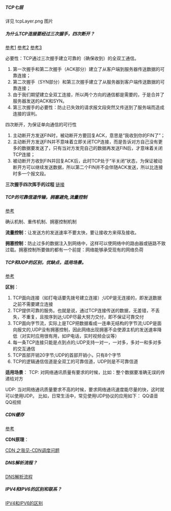 ##### TCP七层
详见 tcpLayer.png 图片

##### 为什么TCP连接要经过三次握手，四次断开？

[参考1](https://www.zhihu.com/question/24853633)
[参考2](https://www.cnblogs.com/zhoudayang/p/6012257.html)
[参考3](https://www.cnblogs.com/qiaoconglovelife/p/5733056.html)

必要性：TCP通过三次握手建立可靠的（确保收到）的全双工通信。
1. 第一次握手和第二次握手（ACK部分）建立了从客户端到服务器传送数据的可靠连接；
2. 第二次握手（SYN部分）和第三次握手建立了从服务器到客户端传送数据的可靠连接；
3. 由于我们期望建立全双工连接，所以两个方向的通信都是需要的，于是合并了服务器发送的ACK和SYN。
4. 第三次握手的必要性：防止已失效的请求报文段突然又传送到了服务端而造成连接的误判。

四次断开，为保证单向通信的可行性
1. 主动断开方发送FIN时，被动断开方要回复ACK，意思是“我收到你的FIN了”；
2. 主动断开方发送FIN并不意味着立即关闭TCP连接，而是告诉对方自己没有更多的数据要发送了，只有当对方发完自己的数据再发送FIN后，才意味着关闭TCP连接；
3. 被动断开方收到FIN并回复ACK后，此时TCP处于“半关闭”状态，为保证被动断开方可以继续发送数据，所以第二个FIN并不会伴随ACK发送，所以比连接时多一个报文段。

**三次握手四次挥手的过程**
[链接](http://blog.csdn.net/jungle_hello/article/details/51465119)


##### TCP的可靠信道传输，拥塞避免,流量控制
[参考](http://blog.csdn.net/baidu_35692628/article/details/78255476?locationNum=4&fps=1)

确认机制、重传机制、拥塞控制机制

**流量控制**：让发送方的发送速率不要太快，要让接收方来得及接收。

**拥塞控制**：防止过多的数据注入到网络中，这样可以使网络中的路由器或链路不致过载。拥塞控制所要做的都有一个前提：网络能够承受现有的网络负荷

##### TCP和UDP的区别，优缺点，适用场景。
[参考](https://www.cnblogs.com/xiaomayizoe/p/5258754.html)

**区别**：
1. TCP面向连接（如打电话要先拨号建立连接）;UDP是无连接的，即发送数据之前不需要建立连接
2. TCP提供可靠的服务。也就是说，通过TCP连接传送的数据，无差错，不丢失，不重复，且按序到达;UDP尽最大努力交付，即不保证可靠交付
3. TCP面向字节流，实际上是TCP把数据看成一连串无结构的字节流;UDP是面向报文的,UDP没有拥塞控制，因此网络出现拥塞不会使源主机的发送速率降低（对实时应用很有用，如IP电话，实时视频会议等）
4. 每一条TCP连接只能是点到点的;UDP支持一对一，一对多，多对一和多对多的交互通信
5. TCP首部开销20字节;UDP的首部开销小，只有8个字节
6. TCP的逻辑通信信道是全双工的可靠信道，UDP则是不可靠信道

**适用场景**：
TCP: 对网络通讯质量有要求的时候，比如：整个数据要准确无误的传递给对方

UDP: 当对网络通讯质量要求不高的时候，要求网络通讯速度能尽量的快，这时就可以使用UDP。 比如，日常生活中，常见使用UDP协议的应用如下： QQ语音 QQ视频


##### CDN缓存
[参考](https://cloud.tencent.com/document/product/228/3236?!preview=true&lang=zh)

**CDN原理**：

[CDN 之我见-CDN调度问题](https://yq.aliyun.com/articles/577708?utm_content=m_45447)

##### DNS解析流程？
[DNS解析流程](https://www.zhihu.com/question/23042131)

##### IPV4和IPV6的区别和联系？
[IPV4和IPV6的区别](https://blog.csdn.net/zt13258579889/article/details/78885196)


